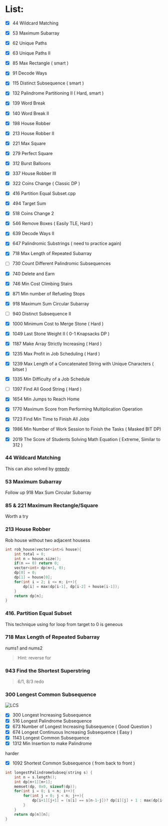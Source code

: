 # List:

- [x] 44   Wildcard Matching
- [x] 53   Maximum Subarray
- [x] 62   Unique Paths
- [x] 63   Unique Paths II
- [x] 85   Max Rectangle ( smart )
- [x] 91   Decode Ways
- [x] 115  Distinct Subsequence ( smart )
- [x] 132  Palindrome Partitioning II ( Hard, smart )
- [x] 139  Word Break
- [x] 140  Word Break II 
- [x] 198  House Robber
- [x] 213  House Robber II
- [x] 221  Max Square
- [x] 279  Perfect Square
- [x] 312  Burst Balloons
- [x] 337  House Robber III
- [x] 322  Coins Change ( Classic DP )
- [x] 416  Partition Equal Subset.cpp
- [x] 494  Target Sum
- [x] 518  Coins Change 2
- [x] 546  Remove Boxes ( Easily TLE, Hard )
- [x] 639  Decode Ways II 
- [x] 647  Palindromic Substrings ( need to practice again)
- [x] 718  Max Length of Repeated Subarray
- [ ] 730  Count Different Palindromic Subsequences
- [x] 740  Delete and Earn
- [x] 746  Min Cost Climbing Stairs
- [x] 871  Min number of Refueling Stops
- [x] 918  Maximum Sum Circular Subarray
- [ ] 940  Distinct Subsequence II
- [x] 1000 Minimum Cost to Merge Stone ( Hard )
- [x] 1049 Last Stone Weight II ( 0-1 Knapsacks DP )
- [x] 1187 Make Array Strictly Increasing ( Hard )
- [x] 1235 Max Profit in Job Scheduling ( Hard )
- [x] 1239 Max Length of a Concatenated String with Unique Characters ( bitset )
- [x] 1335 Min Difficulty of a Job Schedule
- [ ] 1397 Find All Good String ( Hard )
- [x] 1654 Min Jumps to Reach Home
- [x] 1770 Maximum Score from Performing Multiplication Operation
- [x] 1723 Find Min Time to Finish All Jobs
- [x] 1986 Min Number of Work Session to Finish the Tasks ( Masked BIT DP)
- [x] 2019 The Score of Students Solving Math Equation ( Extreme, Similar to 312 )


### 44 Wildcard Matching

This can also solved by [greedy](https://leetcode.com/problems/wildcard-matching/discuss/17888/Simple-greedy-Python-with-regexes)

### 53 Maximum Subarray
Follow up 918 Max Sum Circular Subarray

### 85 & 221 Maximum Rectangle/Square

Worth a try

### 213 House Robber
Rob house without two adjacent housess

```cpp
int rob_house(vector<int>& house){
    int total = 0;
    int n = house.size();
    if(n == 0) return 0;
    vector<int> dp(n+1, 0);
    dp[0] = 0;
    dp[1] = house[0];
    for(int i = 2; i <= n; i++){
        dp[i] = max(dp[i-1], dp[i-2] + house[i-1]);
    }
    return dp[n];
}
```

### 416. Partition Equal Subset

This technique using for loop from target to 0 is geneous

### 718 Max Length of Repeated Subarray

nums1 and nums2
> Hint:  reverse for

### 943 Find the Shortest Superstring

> 6/1, 8/3 redo    

### 300 Longest Common Subsequence

![LCS](https://assets.leetcode.com/users/votrubac/image_1564691262.png)

- [x] 300  Longest Increasing Subsequence
- [x] 516  Longest Palindrome Subsequence
- [x] 673  Number of Longest Increasing Subsequence ( Good Question )
- [x] 674  Longest Continuous Increasing Subsequence ( Easy )
- [x] 1143 Longest Common Subsequence
- [x] 1312 Min Insertion to make Palindrome

harder
- [x] 1092 Shortest Common Subsequence ( from back to front )


```cpp
int longestPalindromeSubseq(string s) {
    int n = s.length();
    int dp[n+1][n+1];
    memset(dp, 0x0, sizeof(dp));
    for(int i = 0; i < n; i++){
        for(int j = 0; j < n; j++){
            dp[i+1][j+1] = (s[i] == s[n-1-j])? dp[i][j] + 1 : max(dp[i+1][j], dp[i][j+1]);
        }
    }
    return dp[n][n];
}
```